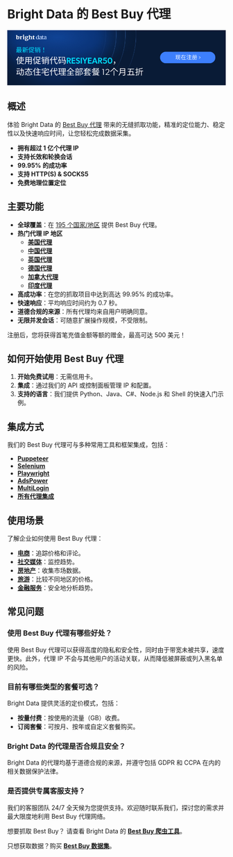 # Bright Data 的 Best Buy 代理

[![优惠](https://github.com/bright-cn/Rotating-Residential-Proxies/raw/main/50%25%20off%20promo%20(1).png)](https://www.bright.cn/solutions/best-buy-proxy)

## 概述
体验 Bright Data 的 [Best Buy 代理](https://www.bright.cn/solutions/best-buy-proxy) 带来的无缝抓取功能，精准的定位能力、稳定性以及快速响应时间，让您轻松完成数据采集。

- **拥有超过 1 亿个代理 IP**
- **支持长效和轮换会话**
- **99.95% 的成功率**
- **支持 HTTP(S) & SOCKS5**
- **免费地理位置定位**

## 主要功能
- **全球覆盖**：在 [195 个国家/地区](https://www.bright.cn/locations) 提供 Best Buy 代理。
- **热门代理 IP 地区**
    - [**美国代理**](https://www.bright.cn/locations/united-states)
    - [**中国代理**](https://www.bright.cn/locations/cn)
    - [**英国代理**](https://www.bright.cn/locations/gb)
    - [**德国代理**](https://www.bright.cn/locations/de)
    - [**加拿大代理**](https://www.bright.cn/locations/ca)
    - [**印度代理**](https://www.bright.cn/locations/in)
- **高成功率**：在您的抓取项目中达到高达 99.95% 的成功率。
- **快速响应**：平均响应时间约为 0.7 秒。
- **道德合规的来源**：所有代理均来自用户明确同意。
- **无限并发会话**：可随意扩展操作规模，不受限制。

注册后，您将获得首笔充值金额等额的赠金，最高可达 500 美元！

## 如何开始使用 Best Buy 代理
1. **开始免费试用**：无需信用卡。
2. **集成**：通过我们的 API 或控制面板管理 IP 和配置。
3. **支持的语言**：我们提供 Python、Java、C#、Node.js 和 Shell 的快速入门示例。

## 集成方式
我们的 Best Buy 代理可与多种常用工具和框架集成，包括：

- [**Puppeteer**](https://www.bright.cn/integration/puppeteer)
- [**Selenium**](https://www.bright.cn/integration/selenium)
- [**Playwright**](https://www.bright.cn/integration/playwright)
- [**AdsPower**](https://www.bright.cn/integration/adspower)
- [**MultiLogin**](https://www.bright.cn/integration/multilogin)
- [**所有代理集成**](https://www.bright.cn/integration)

## 使用场景
了解企业如何使用 Best Buy 代理：

- [**电商**](https://www.bright.cn/use-cases/ecommerce)：追踪价格和评论。
- [**社交媒体**](https://www.bright.cn/use-cases/social-media-for-marketing)：监控趋势。
- [**房地产**](https://www.bright.cn/use-cases/real-estate)：收集市场数据。
- [**旅游**](https://www.bright.cn/use-cases/travel)：比较不同地区的价格。
- [**金融服务**](https://www.bright.cn/use-cases/financial)：安全地分析趋势。

## 常见问题

### 使用 Best Buy 代理有哪些好处？
使用 Best Buy 代理可以获得高度的隐私和安全性，同时由于带宽未被共享，速度更快。此外，代理 IP 不会与其他用户的活动关联，从而降低被屏蔽或列入黑名单的风险。

### 目前有哪些类型的套餐可选？
Bright Data 提供灵活的定价模式，包括：
- **按量付费**：按使用的流量（GB）收费。
- **订阅套餐**：可按月、按年或自定义套餐购买。

### Bright Data 的代理是否合规且安全？
Bright Data 的代理均基于道德合规的来源，并遵守包括 GDPR 和 CCPA 在内的相关数据保护法律。

### 是否提供专属客服支持？
我们的客服团队 24/7 全天候为您提供支持。欢迎随时联系我们，探讨您的需求并最大限度地利用 Best Buy 代理网络。

想要抓取 Best Buy？
请查看 Bright Data 的 [**Best Buy 爬虫工具**](https://www.bright.cn/products/web-scraper/best-buy)。

只想获取数据？购买 [**Best Buy 数据集**](https://www.bright.cn/products/datasets/best-buy)。
